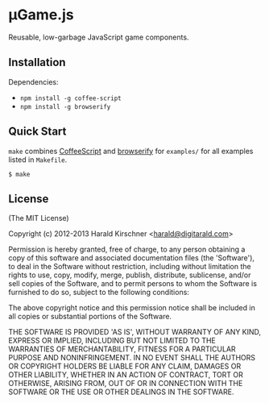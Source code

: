 # µGame.js

Reusable, low-garbage JavaScript game components.

## Installation

Dependencies:

 * `npm install -g coffee-script`
 * `npm install -g browserify`

## Quick Start

`make` combines [CoffeeScript](http://coffeescript.org/) and [browserify](https://github.com/substack/node-browserify) for `examples/` for all examples listed in `Makefile`.

	$ make

## License

(The MIT License)

Copyright (c) 2012-2013 Harald Kirschner &lt;harald@digitarald.com&gt;

Permission is hereby granted, free of charge, to any person obtaining
a copy of this software and associated documentation files (the
'Software'), to deal in the Software without restriction, including
without limitation the rights to use, copy, modify, merge, publish,
distribute, sublicense, and/or sell copies of the Software, and to
permit persons to whom the Software is furnished to do so, subject to
the following conditions:

The above copyright notice and this permission notice shall be
included in all copies or substantial portions of the Software.

THE SOFTWARE IS PROVIDED 'AS IS', WITHOUT WARRANTY OF ANY KIND,
EXPRESS OR IMPLIED, INCLUDING BUT NOT LIMITED TO THE WARRANTIES OF
MERCHANTABILITY, FITNESS FOR A PARTICULAR PURPOSE AND NONINFRINGEMENT.
IN NO EVENT SHALL THE AUTHORS OR COPYRIGHT HOLDERS BE LIABLE FOR ANY
CLAIM, DAMAGES OR OTHER LIABILITY, WHETHER IN AN ACTION OF CONTRACT,
TORT OR OTHERWISE, ARISING FROM, OUT OF OR IN CONNECTION WITH THE
SOFTWARE OR THE USE OR OTHER DEALINGS IN THE SOFTWARE.
